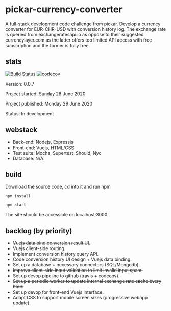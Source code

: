 # pickar-currency-converter

A full-stack development code challenge from pickar. Develop a currency converter for EUR-CHR-USD with conversion history log. The exchange rate is queried from exchangeratesapi.io as oppose to their suggested currencylayer.com as the latter offers too limited API access with free subscription and the former is fully free.

## stats
[![Build Status](https://travis-ci.org/Fujihita/pickar-currency-converter.svg?branch=master)](https://travis-ci.org/Fujihita/pickar-currency-converter)
[![codecov](https://codecov.io/gh/Fujihita/pickar-currency-converter/branch/master/graph/badge.svg)](https://codecov.io/gh/Fujihita/pickar-currency-converter)

Version: 0.0.7

Project started: Sunday 28 June 2020

Project published: Monday 29 June 2020

Status: In development

## webstack
* Back-end: Nodejs, Expressjs
* Front-end: Vuejs, HTML/CSS
* Test suite: Mocha, Supertest, Should, Nyc
* Database: N/A.

## build
Download the source code, cd into it and run npm

```
npm install
```
```
npm start
```
The site should be accessible on localhost:3000

## backlog (by priority)
* ~~Vuejs data bind conversion result UI.~~
* Vuejs client-side routing.
* Implement conversion history query API.
* Code conversion history UI design + Vuejs data binding.
* Set up a database + necessary connectors (SQL/Mongodb).
* ~~Improve client-side input validation to limit invalid input spam.~~
* ~~Set up devop pipeline to github (travis + codecov).~~
* ~~Set up a periodic worker to update internal exchange rate cache every hour.~~
* Set up devop for front-end Vuejs interface.
* Adapt CSS to support mobile screen sizes (progressive webapp update).